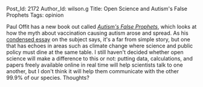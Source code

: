 Post_Id: 2172
Author_Id: wilson.g
Title: Open Science and Autism's False Prophets
Tags: opinion

<p>Paul Offit has a new book out called <a href="http://www.amazon.com/Autisms-False-Prophets-Science-Medicine/dp/0231146361"><em>Autism's False Prophets</em></a>, which looks at how the myth about vaccination causing autism arose and spread.  As his <a href="http://www.babble.com/baby/baby-health-safety/dr-paul-offit-autism-and-vaccines-vaccination-safety-child-health/">condensed essay</a> on the subject says, it's a far from simple story, but one that has echoes in areas such as climate change where science and public policy must dine at the same table.  I still haven't decided whether open science will make a difference to this or not: putting data, calculations, and papers freely available online in real time will help scientists talk to one another, but I don't think it will help them communicate with the other 99.9% of our species.  Thoughts?</p>
